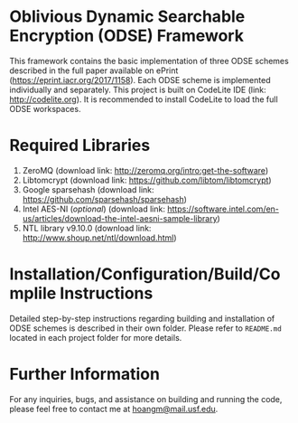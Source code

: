 # Oblivious Dynamic Searchable Encryption (ODSE) Framework

This framework contains the basic implementation of three ODSE schemes described in the full paper available on ePrint (https://eprint.iacr.org/2017/1158). Each ODSE scheme is implemented individually and separately. This project is built on CodeLite IDE (link: http://codelite.org). It is recommended to install CodeLite to load the full ODSE workspaces. 


# Required Libraries

1. ZeroMQ (download link: http://zeromq.org/intro:get-the-software)
2. Libtomcrypt (download link: https://github.com/libtom/libtomcrypt)
3. Google sparsehash (download link: https://github.com/sparsehash/sparsehash)
4. Intel AES-NI (*optional*) (download link: https://software.intel.com/en-us/articles/download-the-intel-aesni-sample-library)
5. NTL library v9.10.0  (download link: http://www.shoup.net/ntl/download.html) 

# Installation/Configuration/Build/Complile Instructions

Detailed step-by-step instructions regarding building and installation of ODSE schemes is described in their own folder. Please refer to ``README.md`` located in each project folder for more details.

# Further Information
For any inquiries, bugs, and assistance on building and running the code, please feel free to contact me at [hoangm@mail.usf.edu](hoangmin@oregonstate.edu).
